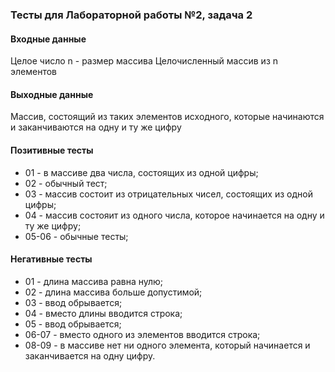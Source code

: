 ### Тесты для Лабораторной работы №2, задача 2

#### Входные данные

Целое число n - размер массива
Целочисленный массив из n элементов

#### Выходные данные

Массив, состоящий из таких элементов исходного, которые начинаются и 
заканчиваются на одну и ту же цифру

#### Позитивные тесты

- 01 - в массиве два числа, состоящих из одной цифры;
- 02 - обычный тест;
- 03 - массив состоит из отрицательных чисел, состоящих из одной цифры;
- 04 - массив состояит из одного числа, которое начинается на одну и ту же цифру;
- 05-06 - обычные тесты;

#### Негативные тесты

- 01 - длина массива равна нулю;
- 02 - длина массива больше допустимой;
- 03 - ввод обрывается;
- 04 - вместо длины вводится строка;
- 05 - ввод обрывается;
- 06-07 - вместо одного из элементов вводится строка;
- 08-09 - в массиве нет ни одного элемента, который начинается и заканчивается на одну цифру.